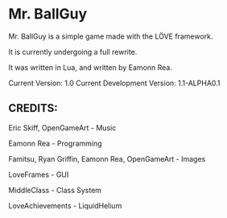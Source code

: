 Mr. BallGuy
===========

Mr. BallGuy is a simple game made with the LÖVE framework. 

It is currently undergoing a full rewrite.

It was written in Lua, and written by Eamonn Rea.

Current Version: 1.0
Current Development Version: 1.1-ALPHA0.1

CREDITS:
---------

Eric Skiff, OpenGameArt - Music 

Eamonn Rea - Programming

Famitsu, Ryan Griffin, Eamonn Rea, OpenGameArt - Images

LoveFrames - GUI

MiddleClass - Class System

LoveAchievements - LiquidHelium
